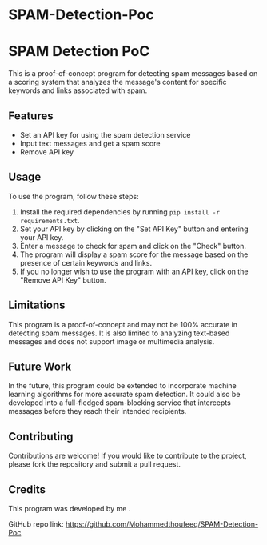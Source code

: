 # SPAM-Detection-Poc

# SPAM Detection PoC

This is a proof-of-concept program for detecting spam messages based on a scoring system that analyzes the message's content for specific keywords and links associated with spam.

## Features

- Set an API key for using the spam detection service
- Input text messages and get a spam score
- Remove API key

## Usage

To use the program, follow these steps:

1. Install the required dependencies by running `pip install -r requirements.txt`.
2. Set your API key by clicking on the "Set API Key" button and entering your API key.
3. Enter a message to check for spam and click on the "Check" button.
4. The program will display a spam score for the message based on the presence of certain keywords and links.
5. If you no longer wish to use the program with an API key, click on the "Remove API Key" button.

## Limitations

This program is a proof-of-concept and may not be 100% accurate in detecting spam messages. It is also limited to analyzing text-based messages and does not support image or multimedia analysis.

## Future Work

In the future, this program could be extended to incorporate machine learning algorithms for more accurate spam detection. It could also be developed into a full-fledged spam-blocking service that intercepts messages before they reach their intended recipients.

## Contributing

Contributions are welcome! If you would like to contribute to the project, please fork the repository and submit a pull request.

## Credits

This program was developed by me .

GitHub repo link: https://github.com/Mohammedthoufeeq/SPAM-Detection-Poc
